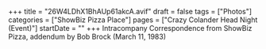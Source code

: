 +++
title = "26W4LDhX1BhAUp61akcA.avif"
draft = false
tags = ["Photos"]
categories = ["ShowBiz Pizza Place"]
pages = ["Crazy Colander Head Night (Event)"]
startDate = ""
+++
Intracompany Correspondence from ShowBiz Pizza, addendum by Bob Brock (March 11, 1983)
